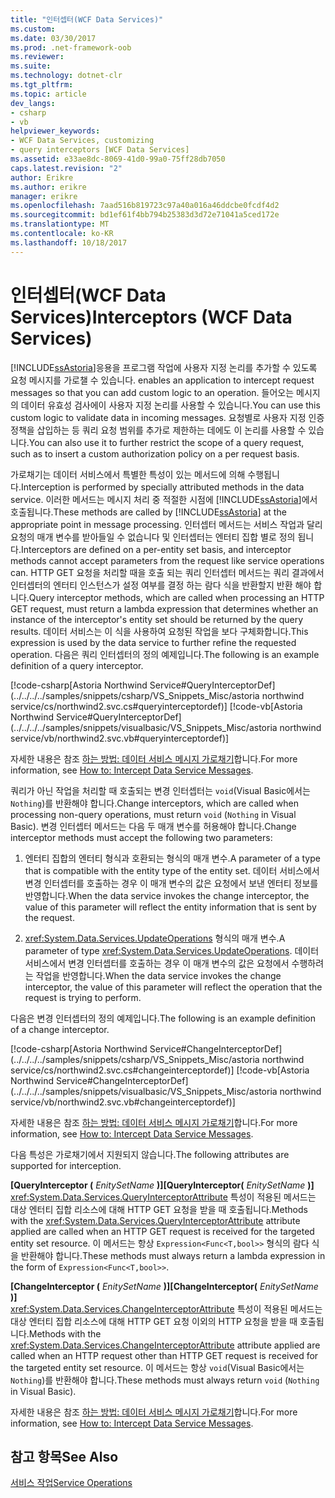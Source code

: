 ```yaml
---
title: "인터셉터(WCF Data Services)"
ms.custom: 
ms.date: 03/30/2017
ms.prod: .net-framework-oob
ms.reviewer: 
ms.suite: 
ms.technology: dotnet-clr
ms.tgt_pltfrm: 
ms.topic: article
dev_langs:
- csharp
- vb
helpviewer_keywords:
- WCF Data Services, customizing
- query interceptors [WCF Data Services]
ms.assetid: e33ae8dc-8069-41d0-99a0-75ff28db7050
caps.latest.revision: "2"
author: Erikre
ms.author: erikre
manager: erikre
ms.openlocfilehash: 7aad516b819723c97a40a016a46ddcbe0fcdf4d2
ms.sourcegitcommit: bd1ef61f4bb794b25383d3d72e71041a5ced172e
ms.translationtype: MT
ms.contentlocale: ko-KR
ms.lasthandoff: 10/18/2017
---
```

# <a name="interceptors-wcf-data-services"></a><span data-ttu-id="e2c21-102">인터셉터(WCF Data Services)</span><span class="sxs-lookup"><span data-stu-id="e2c21-102">Interceptors (WCF Data Services)</span></span>
[!INCLUDE[ssAstoria](../../../../includes/ssastoria-md.md)]<span data-ttu-id="e2c21-103">응용을 프로그램 작업에 사용자 지정 논리를 추가할 수 있도록 요청 메시지를 가로챌 수 있습니다.</span><span class="sxs-lookup"><span data-stu-id="e2c21-103"> enables an application to intercept request messages so that you can add custom logic to an operation.</span></span> <span data-ttu-id="e2c21-104">들어오는 메시지의 데이터 유효성 검사에이 사용자 지정 논리를 사용할 수 있습니다.</span><span class="sxs-lookup"><span data-stu-id="e2c21-104">You can use this custom logic to validate data in incoming messages.</span></span> <span data-ttu-id="e2c21-105">요청별로 사용자 지정 인증 정책을 삽입하는 등 쿼리 요청 범위를 추가로 제한하는 데에도 이 논리를 사용할 수 있습니다.</span><span class="sxs-lookup"><span data-stu-id="e2c21-105">You can also use it to further restrict the scope of a query request, such as to insert a custom authorization policy on a per request basis.</span></span>  
  
 <span data-ttu-id="e2c21-106">가로채기는 데이터 서비스에서 특별한 특성이 있는 메서드에 의해 수행됩니다.</span><span class="sxs-lookup"><span data-stu-id="e2c21-106">Interception is performed by specially attributed methods in the data service.</span></span> <span data-ttu-id="e2c21-107">이러한 메서드는 메시지 처리 중 적절한 시점에 [!INCLUDE[ssAstoria](../../../../includes/ssastoria-md.md)]에서 호출됩니다.</span><span class="sxs-lookup"><span data-stu-id="e2c21-107">These methods are called by [!INCLUDE[ssAstoria](../../../../includes/ssastoria-md.md)] at the appropriate point in message processing.</span></span> <span data-ttu-id="e2c21-108">인터셉터 메서드는 서비스 작업과 달리 요청의 매개 변수를 받아들일 수 없습니다 및 인터셉터는 엔터티 집합 별로 정의 됩니다.</span><span class="sxs-lookup"><span data-stu-id="e2c21-108">Interceptors are defined on a per-entity set basis, and interceptor methods cannot accept parameters from the request like service operations can.</span></span> <span data-ttu-id="e2c21-109">HTTP GET 요청을 처리할 때을 호출 되는 쿼리 인터셉터 메서드는 쿼리 결과에서 인터셉터의 엔터티 인스턴스가 설정 여부를 결정 하는 람다 식을 반환할지 반환 해야 합니다.</span><span class="sxs-lookup"><span data-stu-id="e2c21-109">Query interceptor methods, which are called when processing an HTTP GET request, must return a lambda expression that determines whether an instance of the interceptor's entity set should be returned by the query results.</span></span> <span data-ttu-id="e2c21-110">데이터 서비스는 이 식을 사용하여 요청된 작업을 보다 구체화합니다.</span><span class="sxs-lookup"><span data-stu-id="e2c21-110">This expression is used by the data service to further refine the requested operation.</span></span> <span data-ttu-id="e2c21-111">다음은 쿼리 인터셉터의 정의 예제입니다.</span><span class="sxs-lookup"><span data-stu-id="e2c21-111">The following is an example definition of a query interceptor.</span></span>  
  
 [!code-csharp[Astoria Northwind Service#QueryInterceptorDef](../../../../samples/snippets/csharp/VS_Snippets_Misc/astoria northwind service/cs/northwind2.svc.cs#queryinterceptordef)]
 [!code-vb[Astoria Northwind Service#QueryInterceptorDef](../../../../samples/snippets/visualbasic/VS_Snippets_Misc/astoria northwind service/vb/northwind2.svc.vb#queryinterceptordef)]  
  
 <span data-ttu-id="e2c21-112">자세한 내용은 참조 [하는 방법: 데이터 서비스 메시지 가로채기](../../../../docs/framework/data/wcf/how-to-intercept-data-service-messages-wcf-data-services.md)합니다.</span><span class="sxs-lookup"><span data-stu-id="e2c21-112">For more information, see [How to: Intercept Data Service Messages](../../../../docs/framework/data/wcf/how-to-intercept-data-service-messages-wcf-data-services.md).</span></span>  
  
 <span data-ttu-id="e2c21-113">쿼리가 아닌 작업을 처리할 때 호출되는 변경 인터셉터는 `void`(Visual Basic에서는 `Nothing`)를 반환해야 합니다.</span><span class="sxs-lookup"><span data-stu-id="e2c21-113">Change interceptors, which are called when processing non-query operations, must return `void` (`Nothing` in Visual Basic).</span></span> <span data-ttu-id="e2c21-114">변경 인터셉터 메서드는 다음 두 매개 변수를 허용해야 합니다.</span><span class="sxs-lookup"><span data-stu-id="e2c21-114">Change interceptor methods must accept the following two parameters:</span></span>  
  
1.  <span data-ttu-id="e2c21-115">엔터티 집합의 엔터티 형식과 호환되는 형식의 매개 변수.</span><span class="sxs-lookup"><span data-stu-id="e2c21-115">A parameter of a type that is compatible with the entity type of the entity set.</span></span> <span data-ttu-id="e2c21-116">데이터 서비스에서 변경 인터셉터를 호출하는 경우 이 매개 변수의 값은 요청에서 보낸 엔터티 정보를 반영합니다.</span><span class="sxs-lookup"><span data-stu-id="e2c21-116">When the data service invokes the change interceptor, the value of this parameter will reflect the entity information that is sent by the request.</span></span>  
  
2.  <span data-ttu-id="e2c21-117"><xref:System.Data.Services.UpdateOperations> 형식의 매개 변수.</span><span class="sxs-lookup"><span data-stu-id="e2c21-117">A parameter of type <xref:System.Data.Services.UpdateOperations>.</span></span> <span data-ttu-id="e2c21-118">데이터 서비스에서 변경 인터셉터를 호출하는 경우 이 매개 변수의 값은 요청에서 수행하려는 작업을 반영합니다.</span><span class="sxs-lookup"><span data-stu-id="e2c21-118">When the data service invokes the change interceptor, the value of this parameter will reflect the operation that the request is trying to perform.</span></span>  
  
 <span data-ttu-id="e2c21-119">다음은 변경 인터셉터의 정의 예제입니다.</span><span class="sxs-lookup"><span data-stu-id="e2c21-119">The following is an example definition of a change interceptor.</span></span>  
  
 [!code-csharp[Astoria Northwind Service#ChangeInterceptorDef](../../../../samples/snippets/csharp/VS_Snippets_Misc/astoria northwind service/cs/northwind2.svc.cs#changeinterceptordef)]
 [!code-vb[Astoria Northwind Service#ChangeInterceptorDef](../../../../samples/snippets/visualbasic/VS_Snippets_Misc/astoria northwind service/vb/northwind2.svc.vb#changeinterceptordef)]  
  
 <span data-ttu-id="e2c21-120">자세한 내용은 참조 [하는 방법: 데이터 서비스 메시지 가로채기](../../../../docs/framework/data/wcf/how-to-intercept-data-service-messages-wcf-data-services.md)합니다.</span><span class="sxs-lookup"><span data-stu-id="e2c21-120">For more information, see [How to: Intercept Data Service Messages](../../../../docs/framework/data/wcf/how-to-intercept-data-service-messages-wcf-data-services.md).</span></span>  
  
 <span data-ttu-id="e2c21-121">다음 특성은 가로채기에서 지원되지 않습니다.</span><span class="sxs-lookup"><span data-stu-id="e2c21-121">The following attributes are supported for interception.</span></span>  
  
 <span data-ttu-id="e2c21-122">**[QueryInterceptor (** *EnitySetName* **)]**</span><span class="sxs-lookup"><span data-stu-id="e2c21-122">**[QueryInterceptor(** *EnitySetName* **)]**</span></span>  
 <span data-ttu-id="e2c21-123"><xref:System.Data.Services.QueryInterceptorAttribute> 특성이 적용된 메서드는 대상 엔터티 집합 리소스에 대해 HTTP GET 요청을 받을 때 호출됩니다.</span><span class="sxs-lookup"><span data-stu-id="e2c21-123">Methods with the <xref:System.Data.Services.QueryInterceptorAttribute> attribute applied are called when an HTTP GET request is received for the targeted entity set resource.</span></span> <span data-ttu-id="e2c21-124">이 메서드는 항상 `Expression<Func<T,bool>>` 형식의 람다 식을 반환해야 합니다.</span><span class="sxs-lookup"><span data-stu-id="e2c21-124">These methods must always return a lambda expression in the form of `Expression<Func<T,bool>>`.</span></span>  
  
 <span data-ttu-id="e2c21-125">**[ChangeInterceptor (** *EnitySetName* **)]**</span><span class="sxs-lookup"><span data-stu-id="e2c21-125">**[ChangeInterceptor(** *EnitySetName* **)]**</span></span>  
 <span data-ttu-id="e2c21-126"><xref:System.Data.Services.ChangeInterceptorAttribute> 특성이 적용된 메서드는 대상 엔터티 집합 리소스에 대해 HTTP GET 요청 이외의 HTTP 요청을 받을 때 호출됩니다.</span><span class="sxs-lookup"><span data-stu-id="e2c21-126">Methods with the <xref:System.Data.Services.ChangeInterceptorAttribute> attribute applied are called when an HTTP request other than HTTP GET request is received for the targeted entity set resource.</span></span> <span data-ttu-id="e2c21-127">이 메서드는 항상 `void`(Visual Basic에서는 `Nothing`)를 반환해야 합니다.</span><span class="sxs-lookup"><span data-stu-id="e2c21-127">These methods must always return `void` (`Nothing` in Visual Basic).</span></span>  
  
 <span data-ttu-id="e2c21-128">자세한 내용은 참조 [하는 방법: 데이터 서비스 메시지 가로채기](../../../../docs/framework/data/wcf/how-to-intercept-data-service-messages-wcf-data-services.md)합니다.</span><span class="sxs-lookup"><span data-stu-id="e2c21-128">For more information, see [How to: Intercept Data Service Messages](../../../../docs/framework/data/wcf/how-to-intercept-data-service-messages-wcf-data-services.md).</span></span>  
  
## <a name="see-also"></a><span data-ttu-id="e2c21-129">참고 항목</span><span class="sxs-lookup"><span data-stu-id="e2c21-129">See Also</span></span>  
 [<span data-ttu-id="e2c21-130">서비스 작업</span><span class="sxs-lookup"><span data-stu-id="e2c21-130">Service Operations</span></span>](../../../../docs/framework/data/wcf/service-operations-wcf-data-services.md)
